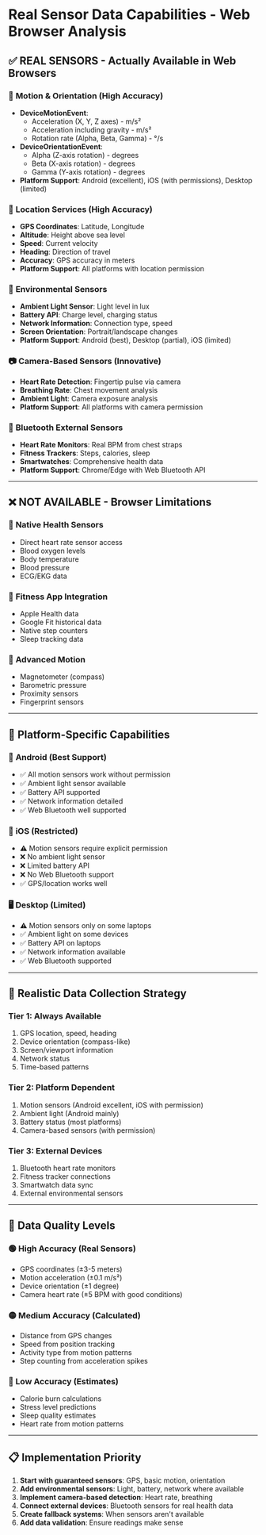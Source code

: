 # Real Sensor Data Capabilities - Web Browser Analysis

## ✅ **REAL SENSORS - Actually Available in Web Browsers**

### 🎯 **Motion & Orientation (High Accuracy)**
- **DeviceMotionEvent**: 
  - Acceleration (X, Y, Z axes) - m/s²
  - Acceleration including gravity - m/s²
  - Rotation rate (Alpha, Beta, Gamma) - °/s
- **DeviceOrientationEvent**:
  - Alpha (Z-axis rotation) - degrees
  - Beta (X-axis rotation) - degrees  
  - Gamma (Y-axis rotation) - degrees
- **Platform Support**: Android (excellent), iOS (with permissions), Desktop (limited)

### 📍 **Location Services (High Accuracy)**
- **GPS Coordinates**: Latitude, Longitude
- **Altitude**: Height above sea level
- **Speed**: Current velocity
- **Heading**: Direction of travel
- **Accuracy**: GPS accuracy in meters
- **Platform Support**: All platforms with location permission

### 🔆 **Environmental Sensors**
- **Ambient Light Sensor**: Light level in lux
- **Battery API**: Charge level, charging status
- **Network Information**: Connection type, speed
- **Screen Orientation**: Portrait/landscape changes
- **Platform Support**: Android (best), Desktop (partial), iOS (limited)

### 📷 **Camera-Based Sensors (Innovative)**
- **Heart Rate Detection**: Fingertip pulse via camera
- **Breathing Rate**: Chest movement analysis
- **Ambient Light**: Camera exposure analysis
- **Platform Support**: All platforms with camera permission

### 🔗 **Bluetooth External Sensors**
- **Heart Rate Monitors**: Real BPM from chest straps
- **Fitness Trackers**: Steps, calories, sleep
- **Smartwatches**: Comprehensive health data
- **Platform Support**: Chrome/Edge with Web Bluetooth API

---

## ❌ **NOT AVAILABLE - Browser Limitations**

### 🚫 **Native Health Sensors**
- Direct heart rate sensor access
- Blood oxygen levels
- Body temperature
- Blood pressure
- ECG/EKG data

### 🚫 **Fitness App Integration**
- Apple Health data
- Google Fit historical data
- Native step counters
- Sleep tracking data

### 🚫 **Advanced Motion**
- Magnetometer (compass)
- Barometric pressure
- Proximity sensors
- Fingerprint sensors

---

## 📱 **Platform-Specific Capabilities**

### 🤖 **Android (Best Support)**
- ✅ All motion sensors work without permission
- ✅ Ambient light sensor available
- ✅ Battery API supported
- ✅ Network information detailed
- ✅ Web Bluetooth well supported

### 🍎 **iOS (Restricted)**
- ⚠️ Motion sensors require explicit permission
- ❌ No ambient light sensor
- ❌ Limited battery API
- ❌ No Web Bluetooth support
- ✅ GPS/location works well

### 🖥️ **Desktop (Limited)**
- ⚠️ Motion sensors only on some laptops
- ✅ Ambient light on some devices
- ✅ Battery API on laptops
- ✅ Network information available
- ✅ Web Bluetooth supported

---

## 🎯 **Realistic Data Collection Strategy**

### **Tier 1: Always Available**
1. GPS location, speed, heading
2. Device orientation (compass-like)
3. Screen/viewport information
4. Network status
5. Time-based patterns

### **Tier 2: Platform Dependent**
1. Motion sensors (Android excellent, iOS with permission)
2. Ambient light (Android mainly)
3. Battery status (most platforms)
4. Camera-based sensors (with permission)

### **Tier 3: External Devices**
1. Bluetooth heart rate monitors
2. Fitness tracker connections
3. Smartwatch data sync
4. External environmental sensors

---

## 🔄 **Data Quality Levels**

### **🟢 High Accuracy (Real Sensors)**
- GPS coordinates (±3-5 meters)
- Motion acceleration (±0.1 m/s²)
- Device orientation (±1 degree)
- Camera heart rate (±5 BPM with good conditions)

### **🟡 Medium Accuracy (Calculated)**
- Distance from GPS changes
- Speed from position tracking
- Activity type from motion patterns
- Step counting from acceleration spikes

### **🔴 Low Accuracy (Estimates)**
- Calorie burn calculations
- Stress level predictions
- Sleep quality estimates
- Heart rate from motion patterns

---

## 📋 **Implementation Priority**

1. **Start with guaranteed sensors**: GPS, basic motion, orientation
2. **Add environmental sensors**: Light, battery, network where available
3. **Implement camera-based detection**: Heart rate, breathing
4. **Connect external devices**: Bluetooth sensors for real health data
5. **Create fallback systems**: When sensors aren't available
6. **Add data validation**: Ensure readings make sense